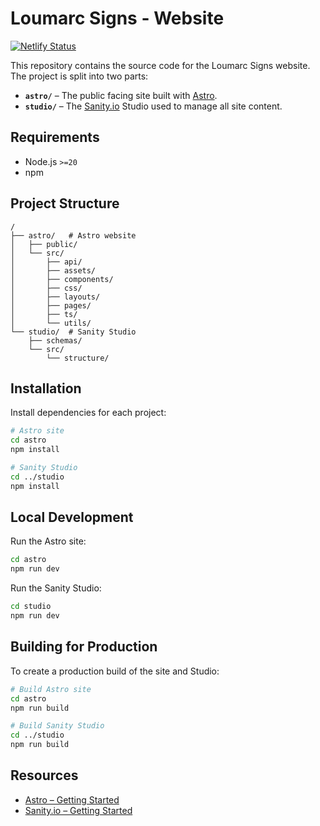 # Loumarc Signs - Website
[![Netlify Status](https://api.netlify.com/api/v1/badges/7622e9a9-a159-4057-becd-8c914fdbd01e/deploy-status)](https://app.netlify.com/sites/loumarc-signs/deploys)

This repository contains the source code for the Loumarc Signs website. The project is split into two parts:

- **`astro/`** – The public facing site built with [Astro](https://astro.build/).
- **`studio/`** – The [Sanity.io](https://www.sanity.io/) Studio used to manage all site content.

## Requirements
- Node.js `>=20`
- npm

## Project Structure

```
/
├── astro/   # Astro website
│   ├── public/
│   └── src/
│       ├── api/
│       ├── assets/
│       ├── components/
│       ├── css/
│       ├── layouts/
│       ├── pages/
│       ├── ts/
│       └── utils/
└── studio/  # Sanity Studio
    ├── schemas/
    └── src/
        └── structure/
```

## Installation
Install dependencies for each project:

```bash
# Astro site
cd astro
npm install

# Sanity Studio
cd ../studio
npm install
```

## Local Development
Run the Astro site:

```bash
cd astro
npm run dev
```

Run the Sanity Studio:

```bash
cd studio
npm run dev
```

## Building for Production
To create a production build of the site and Studio:

```bash
# Build Astro site
cd astro
npm run build

# Build Sanity Studio
cd ../studio
npm run build
```

## Resources
- [Astro – Getting Started](https://docs.astro.build/en/getting-started/)
- [Sanity.io – Getting Started](https://www.sanity.io/docs/getting-started-with-sanity)
